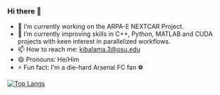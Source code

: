 ### Hi there 👋

- 🔭 I’m currently working on the ARPA-E NEXTCAR Project.
- 🌱 I’m currently improving skills in C++, Python, MATLAB and CUDA projects with keen interest in parallelized workflows.
- 📫 How to reach me: kibalama.3@osu.edu
- 😄 Pronouns: He/Him
- ⚡ Fun fact: I'm a die-hard Arsenal FC fan ⚽️

[![Top Langs](https://github-readme-stats.vercel.app/api/top-langs/?username=dskibalama&layout=compact)](https://github.com/dskibalama/github-readme-stats)

<!--
**dskibalama/dskibalama** is a ✨ _special_ ✨ repository because its `README.md` (this file) appears on your GitHub profile.

Here are some ideas to get you started:

- 🔭 I’m currently working on ...
- 🌱 I’m currently learning ...
- 👯 I’m looking to collaborate on ...
- 🤔 I’m looking for help with ...
- 💬 Ask me about ...
- 📫 How to reach me: ...
- 😄 Pronouns: ...
- ⚡ Fun fact: ...
-->
